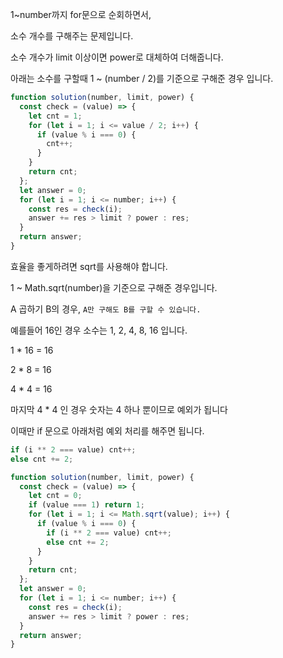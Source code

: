 1~number까지 for문으로 순회하면서,

소수 개수를 구해주는 문제입니다.

소수 개수가 limit 이상이면 power로 대체하여 더해줍니다.

아래는 소수를 구할때 1 ~ (number / 2)를 기준으로 구해준 경우 입니다.

```javascript
function solution(number, limit, power) {
  const check = (value) => {
    let cnt = 1;
    for (let i = 1; i <= value / 2; i++) {
      if (value % i === 0) {
        cnt++;
      }
    }
    return cnt;
  };
  let answer = 0;
  for (let i = 1; i <= number; i++) {
    const res = check(i);
    answer += res > limit ? power : res;
  }
  return answer;
}
```

효율을 좋게하려면 sqrt를 사용해야 합니다.

1 ~ Math.sqrt(number)을 기준으로 구해준 경우입니다.

A 곱하기 B의 경우, `A만 구해도 B를 구할 수 있습니다.`

예를들어 16인 경우 소수는 1, 2, 4, 8, 16 입니다.

1 \* 16 = 16

2 \* 8 = 16

4 \* 4 = 16

마지막 4 \* 4 인 경우 숫자는 4 하나 뿐이므로 예외가 됩니다

이때만 if 문으로 아래처럼 예외 처리를 해주면 됩니다.

```javascript
if (i ** 2 === value) cnt++;
else cnt += 2;
```

```javascript
function solution(number, limit, power) {
  const check = (value) => {
    let cnt = 0;
    if (value === 1) return 1;
    for (let i = 1; i <= Math.sqrt(value); i++) {
      if (value % i === 0) {
        if (i ** 2 === value) cnt++;
        else cnt += 2;
      }
    }
    return cnt;
  };
  let answer = 0;
  for (let i = 1; i <= number; i++) {
    const res = check(i);
    answer += res > limit ? power : res;
  }
  return answer;
}
```
